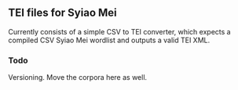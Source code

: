 ## TEI files for Syiao Mei

Currently consists of a simple CSV to TEI converter, which expects a compiled CSV Syiao Mei wordlist and outputs a valid TEI XML.

### Todo

Versioning. 
Move the corpora here as well.
